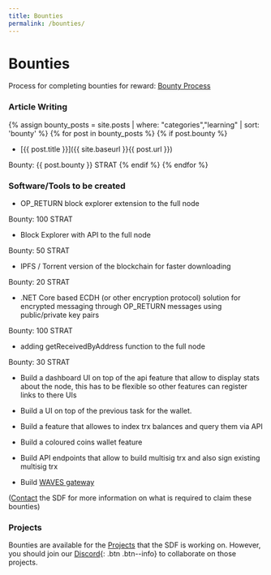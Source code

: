 ```yaml
---
title: Bounties
permalink: /bounties/
---
```

# Bounties

Process for completing bounties for reward: [Bounty Process](/bountyprocess/)

### Article Writing

{% assign bounty_posts = site.posts | where: "categories","learning" | sort: 'bounty' %}
{% for post in bounty_posts %}
{% if post.bounty %}
* [{{ post.title }}]({{ site.baseurl }}{{ post.url }})

Bounty: {{ post.bounty }} STRAT
{% endif %}
{% endfor %}

### Software/Tools to be created

* OP_RETURN block explorer extension to the full node

Bounty: 100 STRAT

* Block Explorer with API to the full node

Bounty: 50 STRAT

* IPFS / Torrent version of the blockchain for faster downloading

Bounty: 20 STRAT

* .NET Core based ECDH (or other encryption protocol) solution for encrypted messaging through OP_RETURN messages using public/private key pairs

Bounty: 100 STRAT

* adding getReceivedByAddress function to the full node

Bounty: 30 STRAT

* Build a dashboard UI on top of the api feature that allow to display stats about the node, this has to be flexible so other features can register links to there UIs

* Build a UI on top of the previous task for the wallet.

* Build a feature that allowes to index trx balances and query them via API

* Build a coloured coins wallet feature

* Build API endpoints that allow to build multisig trx and also sign existing multisig trx

* Build [WAVES gateway](https://github.com/jansenmarc/WavesGatewayFramework)

([Contact](/contact/) the SDF for more information on what is required to claim these bounties)

### Projects

Bounties are available for the [Projects](/projects/) that the SDF is working on. However, you should join our [Discord](/discord/){: .btn .btn--info} to collaborate on those projects.